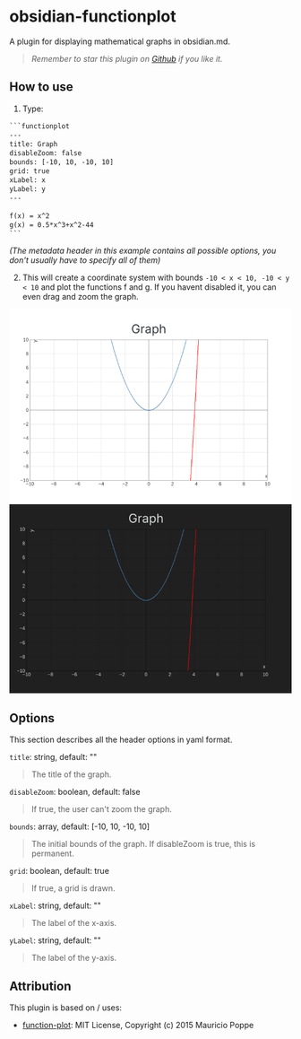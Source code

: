 # obsidian-functionplot

A plugin for displaying mathematical graphs in obsidian.md.

> *Remember to star this plugin on [Github](https://github.com/leonhma/obsidian-functionplot) if you like it.*

## How to use

1. Type:

 ~~~text
 ```functionplot
 ---
 title: Graph
 disableZoom: false
 bounds: [-10, 10, -10, 10]
 grid: true
 xLabel: x
 yLabel: y
 ---

 f(x) = x^2
 g(x) = 0.5*x^3+x^2-44
 ```
 ~~~

 *(The metadata header in this example contains all possible options, you don't usually have to specify all of them)*

2. This will create a coordinate system with bounds `-10 < x < 10, -10 < y < 10` and plot the functions f and g. If you havent disabled it, you can even drag and zoom the graph.

![Graph image](./images/graph-light.png#gh-light-mode-only)
![Graph image](./images/graph-dark.png#gh-dark-mode-only)

## Options

This section describes all the header options in yaml format.

`title`: string, default: ""
> The title of the graph.

`disableZoom`: boolean, default: false
> If true, the user can't zoom the graph.

`bounds`: array, default: [-10, 10, -10, 10]
> The initial bounds of the graph. If disableZoom is true, this is permanent.

`grid`: boolean, default: true
> If true, a grid is drawn.

`xLabel`: string, default: ""
> The label of the x-axis.

`yLabel`: string, default: ""
> The label of the y-axis.

## Attribution

This plugin is based on / uses:

- [function-plot](https://github.com/mauriciopoppe/function-plot): MIT License, Copyright (c) 2015 Mauricio Poppe
